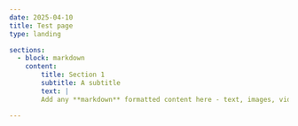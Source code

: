```yaml
---
date: 2025-04-10
title: Test page
type: landing

sections:
  - block: markdown
    content:
    	title: Section 1
    	subtitle: A subtitle
    	text: |
    	Add any **markdown** formatted content here - text, images, videos, galleries - and even HTML code!

---
```

